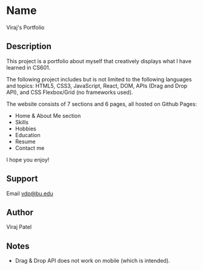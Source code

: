 # Name

Viraj's Portfolio

## Description

This project is a portfolio about myself that creatively displays what I have learned in CS601. 

The following project includes but is not limited to the following languages and topics: HTML5, CSS3, JavaScript, React, DOM, APIs (Drag and Drop API), and CSS Flexbox/Grid (no frameworks used).

The website consists of 7 sections and 6 pages, all hosted on Github Pages:

- Home & About Me section
- Skills
- Hobbies
- Education
- Resume
- Contact me

I hope you enjoy!

## Support

Email vdp@bu.edu

## Author

Viraj Patel

## Notes

- Drag & Drop API does not work on mobile (which is intended).